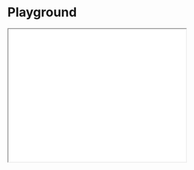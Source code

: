 # Playground

<iframe height="300" width="400" src="task-tree.svg">
   ![Task map](task-tree.png)
</iframe>